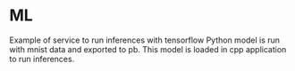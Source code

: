 # ML


Example of service to run inferences with tensorflow
Python model is run with mnist data and exported to pb.
This model is loaded in cpp application to run inferences.
